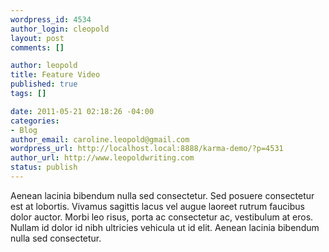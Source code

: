 ```yaml
--- 
wordpress_id: 4534
author_login: cleopold
layout: post
comments: []

author: leopold
title: Feature Video
published: true
tags: []

date: 2011-05-21 02:18:26 -04:00
categories: 
- Blog
author_email: caroline.leopold@gmail.com
wordpress_url: http://localhost.local:8888/karma-demo/?p=4531
author_url: http://www.leopoldwriting.com
status: publish
---
```

Aenean lacinia bibendum nulla sed consectetur. Sed posuere consectetur est at lobortis. Vivamus sagittis lacus vel augue laoreet rutrum faucibus dolor auctor. Morbi leo risus, porta ac consectetur ac, vestibulum at eros. Nullam id dolor id nibh ultricies vehicula ut id elit. Aenean lacinia bibendum nulla sed consectetur.
